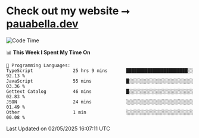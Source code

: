 # Check out my website ⭢ [pauabella.dev](https://pauabella.dev)

<!--START_SECTION:waka-->
![Code Time](http://img.shields.io/badge/Code%20Time-4%2C388%20hrs%2044%20mins-blue)

📊 **This Week I Spent My Time On** 

```text
💬 Programming Languages: 
TypeScript               25 hrs 9 mins       ███████████████████████░░   92.13 % 
JavaScript               55 mins             █░░░░░░░░░░░░░░░░░░░░░░░░   03.36 % 
Gettext Catalog          46 mins             █░░░░░░░░░░░░░░░░░░░░░░░░   02.83 % 
JSON                     24 mins             ░░░░░░░░░░░░░░░░░░░░░░░░░   01.49 % 
Other                    1 min               ░░░░░░░░░░░░░░░░░░░░░░░░░   00.08 % 
```


 Last Updated on 02/05/2025 16:07:11 UTC
<!--END_SECTION:waka-->
